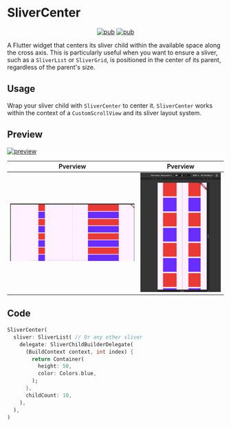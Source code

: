 # SliverCenter
<p align="center">
  <a href="https://pub.dev/packages/sliver_center"><img src="https://img.shields.io/pub/v/sliver_center" alt="pub"></a>
  <a href="https://app.codecov.io/github/DemienIlnutskiy/flutter_sliver_center"><img src="https://img.shields.io/codecov/c/github/DemienIlnutskiy/flutter_sliver_center" alt="pub"></a>
</p>

A Flutter widget that centers its sliver child within the available space along the cross axis.  This is particularly useful when you want to ensure a sliver, such as a `SliverList` or `SliverGrid`, is positioned in the center of its parent, regardless of the parent's size.

## Usage

Wrap your sliver child with `SliverCenter` to center it.  `SliverCenter` works within the context of a `CustomScrollView` and its sliver layout system.

## Preview

<a href="https://github.com/DemienIlnutskiy/flutter_sliver_center/blob/main/assets/read_me/sliver_center_preview.gif">
  <img src="https://raw.githubusercontent.com/DemienIlnutskiy/flutter_sliver_center/main/assets/read_me/sliver_center_preview.gif" alt="preview">
</a>

|          Pverview           |            Pverview           |
| --------------------------- | ----------------------------- |
| ![](big_screen_preview.png) | ![](small_screen_preview.png) |

## Code

```dart
SliverCenter(
  sliver: SliverList( // Or any other sliver
    delegate: SliverChildBuilderDelegate(
      (BuildContext context, int index) {
        return Container(
          height: 50,
          color: Colors.blue,
        );
      },
      childCount: 10,
    ),
  ),
)
```
